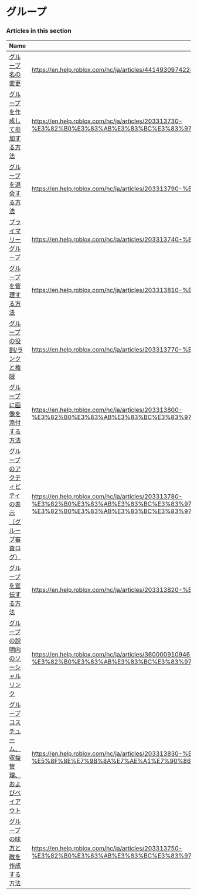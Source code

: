 # グループ  
### Articles in this section
Name|URL
-|-
[グループ名の変更](./グループ名の変更.html) |https://en.help.roblox.com/hc/ja/articles/4414930974228-%E3%82%B0%E3%83%AB%E3%83%BC%E3%83%97%E5%90%8D%E3%81%AE%E5%A4%89%E6%9B%B4
[グループを作成して参加する方法](./グループを作成して参加する方法.html) |https://en.help.roblox.com/hc/ja/articles/203313730-%E3%82%B0%E3%83%AB%E3%83%BC%E3%83%97%E3%82%92%E4%BD%9C%E6%88%90%E3%81%97%E3%81%A6%E5%8F%82%E5%8A%A0%E3%81%99%E3%82%8B%E6%96%B9%E6%B3%95
[グループを退会する方法](./グループを退会する方法.html) |https://en.help.roblox.com/hc/ja/articles/203313790-%E3%82%B0%E3%83%AB%E3%83%BC%E3%83%97%E3%82%92%E9%80%80%E4%BC%9A%E3%81%99%E3%82%8B%E6%96%B9%E6%B3%95
[プライマリーグループ](./プライマリーグループ.html) |https://en.help.roblox.com/hc/ja/articles/203313740-%E3%83%97%E3%83%A9%E3%82%A4%E3%83%9E%E3%83%AA%E3%83%BC%E3%82%B0%E3%83%AB%E3%83%BC%E3%83%97
[グループを管理する方法](./グループを管理する方法.html) |https://en.help.roblox.com/hc/ja/articles/203313810-%E3%82%B0%E3%83%AB%E3%83%BC%E3%83%97%E3%82%92%E7%AE%A1%E7%90%86%E3%81%99%E3%82%8B%E6%96%B9%E6%B3%95
[グループの役割/ランクと権限](./グループの役割-ランクと権限.html) |https://en.help.roblox.com/hc/ja/articles/203313770-%E3%82%B0%E3%83%AB%E3%83%BC%E3%83%97%E3%81%AE%E5%BD%B9%E5%89%B2-%E3%83%A9%E3%83%B3%E3%82%AF%E3%81%A8%E6%A8%A9%E9%99%90
[グループに画像を添付する方法](./グループに画像を添付する方法.html) |https://en.help.roblox.com/hc/ja/articles/203313800-%E3%82%B0%E3%83%AB%E3%83%BC%E3%83%97%E3%81%AB%E7%94%BB%E5%83%8F%E3%82%92%E6%B7%BB%E4%BB%98%E3%81%99%E3%82%8B%E6%96%B9%E6%B3%95
[グループのアクティビティの表示（グループ審査ログ）](./グループのアクティビティの表示（グループ審査ログ）.html) |https://en.help.roblox.com/hc/ja/articles/203313780-%E3%82%B0%E3%83%AB%E3%83%BC%E3%83%97%E3%81%AE%E3%82%A2%E3%82%AF%E3%83%86%E3%82%A3%E3%83%93%E3%83%86%E3%82%A3%E3%81%AE%E8%A1%A8%E7%A4%BA-%E3%82%B0%E3%83%AB%E3%83%BC%E3%83%97%E5%AF%A9%E6%9F%BB%E3%83%AD%E3%82%B0-
[グループを宣伝する方法](./グループを宣伝する方法.html) |https://en.help.roblox.com/hc/ja/articles/203313820-%E3%82%B0%E3%83%AB%E3%83%BC%E3%83%97%E3%82%92%E5%AE%A3%E4%BC%9D%E3%81%99%E3%82%8B%E6%96%B9%E6%B3%95
[グループの説明内のソーシャルリンク](./グループの説明内のソーシャルリンク.html) |https://en.help.roblox.com/hc/ja/articles/360000910946-%E3%82%B0%E3%83%AB%E3%83%BC%E3%83%97%E3%81%AE%E8%AA%AC%E6%98%8E%E5%86%85%E3%81%AE%E3%82%BD%E3%83%BC%E3%82%B7%E3%83%A3%E3%83%AB%E3%83%AA%E3%83%B3%E3%82%AF
[グループコスチューム、収益管理、およびペイアウト](./グループコスチューム、収益管理、およびペイアウト.html) |https://en.help.roblox.com/hc/ja/articles/203313830-%E3%82%B0%E3%83%AB%E3%83%BC%E3%83%97%E3%82%B3%E3%82%B9%E3%83%81%E3%83%A5%E3%83%BC%E3%83%A0-%E5%8F%8E%E7%9B%8A%E7%AE%A1%E7%90%86-%E3%81%8A%E3%82%88%E3%81%B3%E3%83%9A%E3%82%A4%E3%82%A2%E3%82%A6%E3%83%88
[グループの味方と敵を作成する方法](./グループの味方と敵を作成する方法.html) |https://en.help.roblox.com/hc/ja/articles/203313750-%E3%82%B0%E3%83%AB%E3%83%BC%E3%83%97%E3%81%AE%E5%91%B3%E6%96%B9%E3%81%A8%E6%95%B5%E3%82%92%E4%BD%9C%E6%88%90%E3%81%99%E3%82%8B%E6%96%B9%E6%B3%95